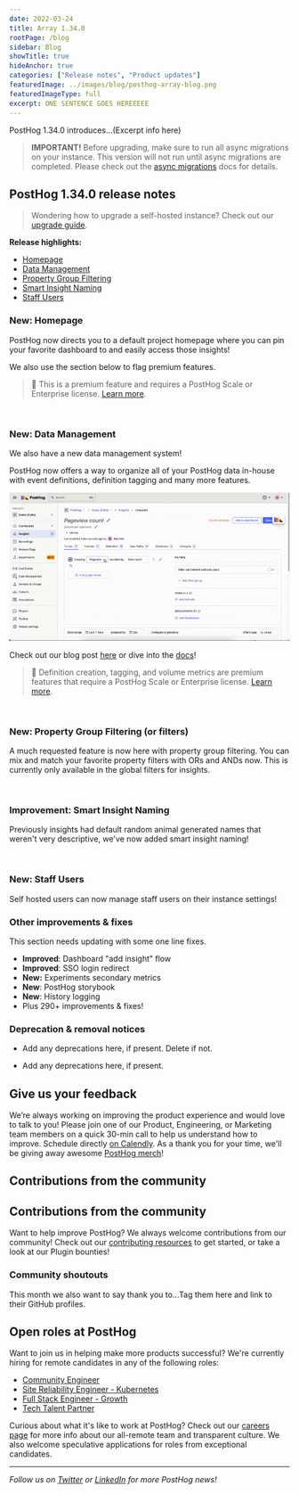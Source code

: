 ```yaml
---
date: 2022-03-24
title: Array 1.34.0
rootPage: /blog
sidebar: Blog
showTitle: true
hideAnchor: true
categories: ["Release notes", "Product updates"]
featuredImage: ../images/blog/posthog-array-blog.png
featuredImageType: full
excerpt: ONE SENTENCE GOES HEREEEEE
---
```


PostHog 1.34.0 introduces...(Excerpt info here)

<blockquote class='warning-note'>
<b>IMPORTANT!</b> Before upgrading, make sure to run all async migrations on your instance. This version will not run until async migrations are completed. Please check out the <a href="/docs/self-host/configure/async-migrations/overview" target="_blank">async migrations</a> docs for details.
</blockquote>

## PostHog 1.34.0 release notes

> Wondering how to upgrade a self-hosted instance? Check out our [upgrade guide](/docs/self-host/configure/upgrading-posthog).

**Release highlights:**
- [Homepage](#new-homepage)
- [Data Management](#new-data-management)
- [Property Group Filtering](#new-property-group-filtering)
- [Smart Insight Naming](#improvement-smart-insight-naming)
- [Staff Users](#new-staff-users)

### New: Homepage

PostHog now directs you to a default project homepage where you can pin your favorite dashboard to and easily access those insights!

We also use the section below to flag premium features.

> 🎁 This is a premium feature and requires a PostHog Scale or Enterprise license. [Learn more](/pricing).

<br />

### New: Data Management

We also have a new data management system!

PostHog now offers a way to organize all of your PostHog data in-house with event definitions, definition tagging and many more features.

![PostHog - view definition context](../images/blog/data-management-feature/data_management_view.gif)

Check out our blog post [here](https://posthog.com/blog/data-management-feature) or dive into the [docs](https://posthog.com/docs/user-guides/data-management)!

> 🎁 Definition creation, tagging, and volume metrics are premium features that require a PostHog Scale or Enterprise license. [Learn more](/pricing).

<br />

### New: Property Group Filtering (or filters)

A much requested feature is now here with property group filtering. You can mix and match your favorite property filters with ORs and ANDs now. This is currently only available in the global filters for insights.

<br />

### Improvement: Smart Insight Naming

Previously insights had default random animal generated names that weren't very descriptive, we've now added smart insight naming! 


<br />

### New: Staff Users

Self hosted users can now manage staff users on their instance settings!


### Other improvements & fixes
This section needs updating with some one line fixes. 

- **Improved**: Dashboard "add insight" flow
- **Improved**: SSO login redirect
- **New:** Experiments secondary metrics
- **New**: PostHog storybook
- **New**: History logging
- Plus 290+ improvements & fixes!

### Deprecation & removal notices
- Add any deprecations here, if present. Delete if not. 

- Add any deprecations here, if present. 

## Give us your feedback
We’re always working on improving the product experience and would love to talk to you! Please join one of our Product, Engineering, or Marketing team members on a quick 30-min call to help us understand how to improve. Schedule directly [on Calendly](https://calendly.com/posthog-feedback). As a thank you for your time, we'll be giving away awesome [PostHog merch](https://merch.posthog.com)!

## Contributions from the community

## Contributions from the community
Want to help improve PostHog? We always welcome contributions from our community! Check out our [contributing resources](/docs/contribute) to get started, or take a look at our Plugin bounties!

### Community shoutouts
This month we also want to say thank you to...Tag them here and link to their GitHub profiles. 

## Open roles at PostHog
Want to join us in helping make more products successful? We're currently hiring for remote candidates in any of the following roles:

- [Community Engineer](https://apply.workable.com/posthog/j/449572FD18/)
- [Site Reliability Engineer - Kubernetes](https://apply.workable.com/posthog/j/7A6F1142D0/)
- [Full Stack Engineer - Growth](https://apply.workable.com/posthog/j/2682B00B76/)
- [Tech Talent Partner](https://apply.workable.com/posthog/j/AB22DA7D5F/)
  
Curious about what it's like to work at PostHog? Check out our [careers page](https://posthog.com/careers) for more info about our all-remote team and transparent culture. We also welcome speculative applications for roles from exceptional candidates.

<hr/>

_Follow us on [Twitter](https://twitter.com/PostHog) or [LinkedIn](https://linkedin.com/company/posthog) for more PostHog news!_

<ArrayCTA />
